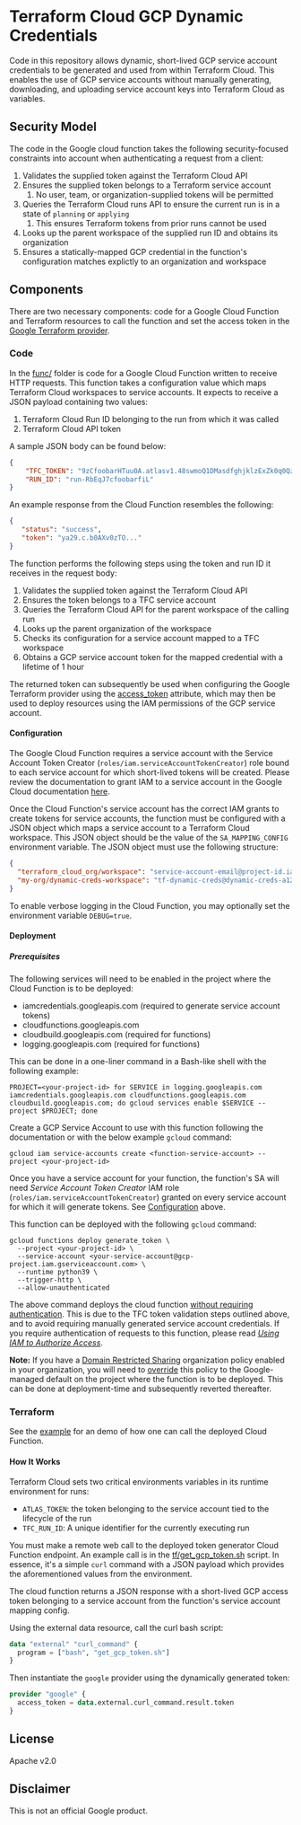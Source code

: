 # Terraform Cloud GCP Dynamic Credentials

Code in this repository allows dynamic, short-lived GCP service account credentials to be generated and used from within Terraform Cloud. This enables the use of GCP service accounts without manually generating, downloading, and uploading service account keys into Terraform Cloud as variables.

## Security Model

The code in the Google cloud function takes the following security-focused constraints into account when authenticating a request from a client:

1. Validates the supplied token against the Terraform Cloud API
2. Ensures the supplied token belongs to a Terraform service account
   1. No user, team, or organization-supplied tokens will be permitted
3. Queries the Terraform Cloud runs API to ensure the current run is in a state of `planning` or `applying`
   1. This ensures Terraform tokens from prior runs cannot be used
4. Looks up the parent workspace of the supplied run ID and obtains its organization
5. Ensures a statically-mapped GCP credential in the function's configuration matches explictly to an organization and workspace

## Components

There are two necessary components: code for a Google Cloud Function and Terraform resources to call the function and set the access token in the [Google Terraform provider](https://registry.terraform.io/providers/hashicorp/google/latest/docs/guides/provider_reference).

### Code

In the [func/](func/) folder is code for a Google Cloud Function written to receive HTTP requests.  This function takes a configuration value which maps Terraform Cloud workspaces to service accounts.  It expects to receive a JSON payload containing two values:

1. Terraform Cloud Run ID belonging to the run from which it was called
2. Terraform Cloud API token

A sample JSON body can be found below:

```json
{
    "TFC_TOKEN": "9zCfoobarHTuu0A.atlasv1.48swmoQ1DMasdfghjklzExZk0q0QzIguuIaekI0HbjjOY5dXFkkoJV1pbazquux",
    "RUN_ID": "run-RbEqJ7cfoobarfiL"
}
```

An example response from the Cloud Function resembles the following:

```json
{
   "status": "success",
   "token": "ya29.c.b0AXv0zTO..."
}
```

The function performs the following steps using the token and run ID it receives in the request body:

1. Validates the supplied token against the Terraform Cloud API
2. Ensures the token belongs to a TFC service account
3. Queries the Terraform Cloud API for the parent workspace of the calling run
4. Looks up the parent organization of the workspace
5. Checks its configuration for a service account mapped to a TFC workspace
6. Obtains a GCP service account token for the mapped credential with a lifetime of 1 hour

The returned token can subsequently be used when configuring the Google Terraform provider using the [access_token](https://registry.terraform.io/providers/hashicorp/google/latest/docs/guides/provider_reference#access_token) attribute, which may then be used to deploy resources using the IAM permissions of the GCP service account.

#### Configuration

The Google Cloud Function requires a service account with the Service Account Token Creator (`roles/iam.serviceAccountTokenCreator`) role bound to each service account for which short-lived tokens will be created.  Please review the documentation to grant IAM to a service account in the Google Cloud documentation [here](https://cloud.google.com/iam/docs/manage-access-service-accounts#single-role).

Once the Cloud Function's service account has the correct IAM grants to create tokens for service accounts, the function must be configured with a JSON object which maps a service account to a Terraform Cloud workspace. This JSON object should be the value of the `SA_MAPPING_CONFIG` environment variable.  The JSON object must use the following structure:

```json
{
  "terraform_cloud_org/workspace": "service-account-email@project-id.iam.gserviceaccount.com",
  "my-org/dynamic-creds-workspace": "tf-dynamic-creds@dynamic-creds-a123d.iam.gserviceaccount.com"
}
```

To enable verbose logging in the Cloud Function, you may optionally set the environment variable `DEBUG=true`.

#### Deployment

##### Prerequisites

The following services will need to be enabled in the project where the Cloud Function is to be deployed:

* iamcredentials.googleapis.com (required to generate service account tokens)
* cloudfunctions.googleapis.com 
* cloudbuild.googleapis.com (required for functions)
* logging.googleapis.com (required for functions)

This can be done in a one-liner command in a Bash-like shell with the following example:

```shell
PROJECT=<your-project-id> for SERVICE in logging.googleapis.com iamcredentials.googleapis.com cloudfunctions.googleapis.com cloudbuild.googleapis.com; do gcloud services enable $SERVICE --project $PROJECT; done
```

Create a GCP Service Account to use with this function following the documentation or with the below example `gcloud` command:

```shell
gcloud iam service-accounts create <function-service-account> --project <your-project-id>
```

Once you have a service account for your function, the function's SA will need *Service Account Token Creator* IAM role (`roles/iam.serviceAccountTokenCreator`) granted on every service account for which it will generate tokens.  See [Configuration](#configuration) above.

This function can be deployed with the following `gcloud` command:

```shell
gcloud functions deploy generate_token \
  --project <your-project-id> \
  --service-account <your-service-account@gcp-project.iam.gserviceaccount.com> \
  --runtime python39 \
  --trigger-http \
  --allow-unauthenticated 
```

The above command deploys the cloud function [without requiring authentication](https://cloud.google.com/functions/docs/securing/managing-access-iam#allowing_unauthenticated_http_function_invocation).  This is due to the TFC token validation steps outlined above, and to avoid requiring manually generated service account credentials.  If you require authentication of requests to this function, please read *[Using IAM to Authorize Access](https://cloud.google.com/functions/docs/securing/managing-access-iam)*.

**Note:** If you have a [Domain Restricted Sharing](https://cloud.google.com/resource-manager/docs/organization-policy/restricting-domains) organization policy enabled in your organization, you will need to [override](https://cloud.google.com/resource-manager/docs/organization-policy/creating-managing-policies) this policy to the Google-managed default on the project where the function is to be deployed.  This can be done at deployment-time and subsequently reverted thereafter.

### Terraform

See the [example](tf/main.tf)  for an demo of how one can call the deployed Cloud Function.

#### How It Works

Terraform Cloud sets two critical environments variables in its runtime environment for runs:

* `ATLAS_TOKEN`: the token belonging to the service account tied to the lifecycle of the run
* `TFC_RUN_ID`: A unique identifier for the currently executing run

You must make a remote web call to the deployed token generator Cloud Function endpoint.  An example call is in the [tf/get_gcp_token.sh](tf/get_gcp_token.sh) script.  In essence, it's a simple `curl` command with a JSON payload which provides the aforementioned values from the environment.  

The cloud function returns a JSON response with a short-lived GCP access token belonging to a service account from the function's service account mapping config.

Using the external data resource, call the curl bash script:

```terraform
data "external" "curl_command" {
  program = ["bash", "get_gcp_token.sh"]
}
```

Then instantiate the `google` provider using the dynamically generated token:

```terraform
provider "google" {
  access_token = data.external.curl_command.result.token
}
```

## License

Apache v2.0

## Disclaimer

This is not an official Google product.
